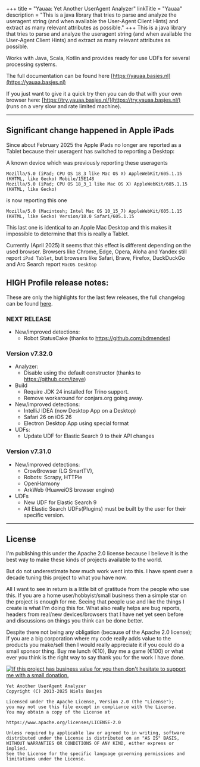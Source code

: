 +++
title = "Yauaa: Yet Another UserAgent Analyzer"
linkTitle = "Yauaa"
description = "This is a java library that tries to parse and analyze the useragent string (and when available the User-Agent Client Hints) and extract as many relevant attributes as possible."
+++
This is a java library that tries to parse and analyze the useragent string (and when available the User-Agent Client Hints) and extract as many relevant attributes as possible.

Works with Java, Scala, Kotlin and provides ready for use UDFs for several processing systems.

The full documentation can be found here [https://yauaa.basjes.nl](https://yauaa.basjes.nl)

If you just want to give it a quick try then you can do that with your own browser here: [https://try.yauaa.basjes.nl/](https://try.yauaa.basjes.nl/) (runs on a very slow and rate limited machine).

---

## Significant change happened in Apple iPads
Since about February 2025 the Apple iPads no longer are reported as a Tablet because their useragent has switched to reporting a Desktop:

A known device which was previously reporting these useragents

    Mozilla/5.0 (iPad; CPU OS 18_3 like Mac OS X) AppleWebKit/605.1.15 (KHTML, like Gecko) Mobile/15E148
    Mozilla/5.0 (iPad; CPU OS 18_3_1 like Mac OS X) AppleWebKit/605.1.15 (KHTML, like Gecko)

is now reporting this one

    Mozilla/5.0 (Macintosh; Intel Mac OS 10_15_7) AppleWebKit/605.1.15 (KHTML, like Gecko) Version/18.0 Safari/605.1.15

This last one is identical to an Apple Mac Desktop and this makes it impossible to determine that this is really a Tablet.

Currently (April 2025) it seems that this effect is different depending on the used browser. Browsers like Chrome, Edge, Opera, Aloha and Yandex still report `iPad Tablet`, but browsers like Safari, Brave, Firefox, DuckDuckGo and Arc Search report `MacOS Desktop`

## HIGH Profile release notes:

These are only the highlights for the last few releases, the full changelog can be found [here](https://github.com/nielsbasjes/yauaa/blob/main/CHANGELOG.md).

### NEXT RELEASE
- New/improved detections:
    - Robot StatusCake (thanks to https://github.com/bdmendes)

### Version v7.32.0
- Analyzer:
    - Disable using the default constructor (thanks to https://github.com/izeye)
- Build
    - Require JDK 24 installed for Trino support.
    - Remove workaround for conjars.org going away.
- New/improved detections:
    - IntelliJ IDEA (now Desktop App on a Desktop)
    - Safari 26 on iOS 26
    - Electron Desktop App using special format
- UDFs:
    - Update UDF for Elastic Search 9 to their API changes

### Version v7.31.0
- New/improved detections:
    - CrowBrowser (LG SmartTV),
    - Robots: Scrapy, HTTPie
    - OpenHarmony
    - ArkWeb (HuaweiOS browser engine)
- UDFs
    - New UDF for Elastic Search 9
    - All Elastic Search UDFs(Plugins) must be built by the user for their specific version.


---
## License
I'm publishing this under the Apache 2.0 license because I believe it is the best way to make these kinds of projects available to the world.

But do not underestimate how much work went into this. I have spent over a decade tuning this project to what you have now.

All I want to see in return is a little bit of gratitude from the people who use this.
If you are a home user/hobbyist/small business then a simple star on the project is enough for me. Seeing that people use and like the things I create is what I'm doing this for.
What also really helps are bug reports, headers from real/new devices/browsers that I have net yet seen before and discussions on things you think can be done better.

Despite there not being any obligation (because of the Apache 2.0 license); If you are a big corporation where my code really adds value to the products you make/sell then I would really appreciate it if you could do a small sponsor thing. Buy me lunch (€10), Buy me a game (€100) or what ever you think is the right way to say thank you for the work I have done.

[![If this project has business value for you then don't hesitate to support me with a small donation.](https://img.shields.io/badge/Sponsor%20me-via%20Github-darkgreen.svg)](https://github.com/sponsors/nielsbasjes)

    Yet Another UserAgent Analyzer
    Copyright (C) 2013-2025 Niels Basjes

    Licensed under the Apache License, Version 2.0 (the "License");
    you may not use this file except in compliance with the License.
    You may obtain a copy of the License at

    https://www.apache.org/licenses/LICENSE-2.0

    Unless required by applicable law or agreed to in writing, software
    distributed under the License is distributed on an "AS IS" BASIS,
    WITHOUT WARRANTIES OR CONDITIONS OF ANY KIND, either express or implied.
    See the License for the specific language governing permissions and
    limitations under the License.
